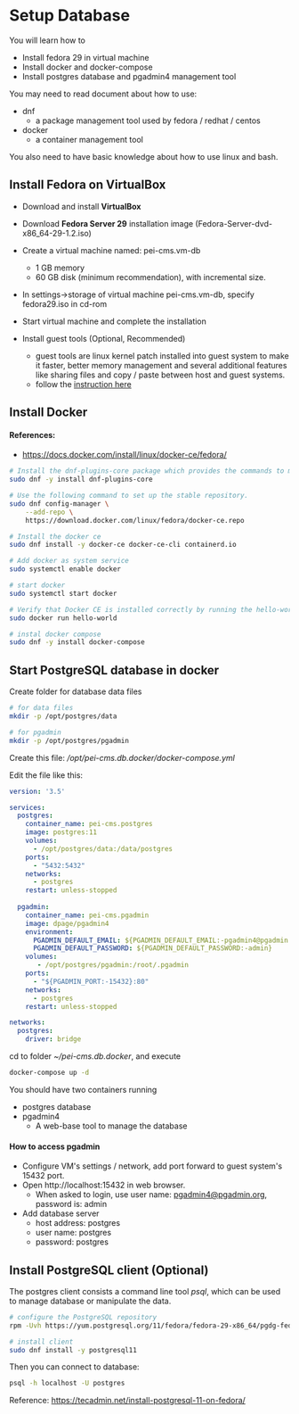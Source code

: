 # Setup Database

You will learn how to
- Install fedora 29 in virtual machine
- Install docker and docker-compose
- Install postgres database and pgadmin4 management tool

You may need to read document about how to use:
- dnf
  - a package management tool used by fedora / redhat / centos
- docker
  - a container management tool

You also need to have basic knowledge about how to use linux and bash.

## Install Fedora on VirtualBox

- Download and install **VirtualBox**
- Download **Fedora Server 29** installation image (Fedora-Server-dvd-x86_64-29-1.2.iso)
- Create a virtual machine named: pei-cms.vm-db
   - 1 GB memory
   - 60 GB disk (minimum recommendation), with incremental size.
  
- In settings->storage of virtual machine pei-cms.vm-db, specify fedora29.iso in cd-rom
- Start virtual machine and complete the installation
- Install guest tools (Optional, Recommended)
   - guest tools are linux kernel patch installed into guest system to make it faster, better memory management and several additional features like sharing files and copy / paste between host and guest systems. 
   - follow the [instruction here](https://www.if-not-true-then-false.com/2010/install-virtualbox-guest-additions-on-fedora-centos-red-hat-rhel/)

## Install Docker

#### References:
- <https://docs.docker.com/install/linux/docker-ce/fedora/>

```sh
# Install the dnf-plugins-core package which provides the commands to manage your DNF repositories from the command line.
sudo dnf -y install dnf-plugins-core

# Use the following command to set up the stable repository.
sudo dnf config-manager \
    --add-repo \
    https://download.docker.com/linux/fedora/docker-ce.repo

# Install the docker ce
sudo dnf install -y docker-ce docker-ce-cli containerd.io

# Add docker as system service
sudo systemctl enable docker

# start docker
sudo systemctl start docker

# Verify that Docker CE is installed correctly by running the hello-world image.
sudo docker run hello-world

# instal docker compose
sudo dnf -y install docker-compose

```

## Start PostgreSQL database in docker

Create folder for database data files

```sh
# for data files
mkdir -p /opt/postgres/data

# for pgadmin
mkdir -p /opt/postgres/pgadmin
```


Create this file:  */opt/pei-cms.db.docker/docker-compose.yml*

Edit the file like this:
```yml
version: '3.5'

services:
  postgres:
    container_name: pei-cms.postgres
    image: postgres:11
    volumes:
      - /opt/postgres/data:/data/postgres
    ports:
      - "5432:5432"
    networks:
      - postgres
    restart: unless-stopped
  
  pgadmin:
    container_name: pei-cms.pgadmin
    image: dpage/pgadmin4
    environment:
      PGADMIN_DEFAULT_EMAIL: ${PGADMIN_DEFAULT_EMAIL:-pgadmin4@pgadmin.org}
      PGADMIN_DEFAULT_PASSWORD: ${PGADMIN_DEFAULT_PASSWORD:-admin}
    volumes:
       - /opt/postgres/pgadmin:/root/.pgadmin
    ports:
      - "${PGADMIN_PORT:-15432}:80"
    networks:
      - postgres
    restart: unless-stopped

networks:
  postgres:
    driver: bridge
```

cd to folder *~/pei-cms.db.docker*, and execute

```sh
docker-compose up -d
```
You should have two containers running
- postgres database
- pgadmin4
  - A web-base tool to manage the database

#### How to access pgadmin
- Configure VM's settings / network, add port forward to guest system's 15432 port.
- Open http://localhost:15432 in web browser.
  - When asked to login, use user name:  pgadmin4@pgadmin.org, password is: admin
- Add database server
  - host address: postgres
  - user name: postgres
  - password: postgres


## Install PostgreSQL client (Optional)

The postgres client consists a command line tool *psql*, which can be used to manage database or manipulate the data.

```sh
# configure the PostgreSQL repository
rpm -Uvh https://yum.postgresql.org/11/fedora/fedora-29-x86_64/pgdg-fedora-repo-latest.noarch.rpm

# install client
sudo dnf install -y postgresql11
```

Then you can connect to database:

```sh
psql -h localhost -U postgres
```


Reference: <https://tecadmin.net/install-postgresql-11-on-fedora/>

